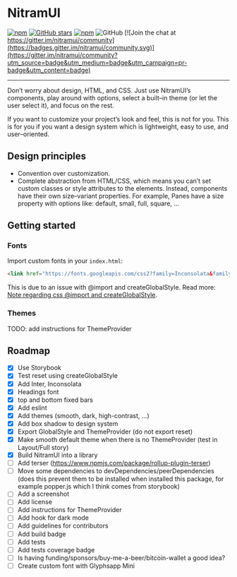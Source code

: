 # NitramUI

[![npm](https://img.shields.io/npm/v/nitramui)](https://www.npmjs.com/package/nitramui)
[![GitHub stars](https://img.shields.io/github/stars/martinschaer/nitramui)](https://github.com/martinschaer/nitramui)
[![npm](https://img.shields.io/npm/dm/nitramui)](https://www.npmjs.com/package/nitramui)
![GitHub](https://img.shields.io/github/license/martinschaer/nitramui)
[![Join the chat at https://gitter.im/nitramui/community](https://badges.gitter.im/nitramui/community.svg)](https://gitter.im/nitramui/community?utm_source=badge&utm_medium=badge&utm_campaign=pr-badge&utm_content=badge)

---

Don’t worry about design, HTML, and CSS. Just use NitramUI’s components, play around with options, select a built–in theme (or let the user select it), and focus on the rest.

If you want to customize your project’s look and feel, this is not for you. This is for you if you want a design system which is lightweight, easy to use, and user–oriented.

## Design principles

- Convention over customization.
- Complete abstraction from HTML/CSS, which means you can’t set custom classes or style attributes to the elements. Instead, components have their own size–variant properties. For example, Panes have a size property with options like: default, small, full, square, …

## Getting started

### Fonts

Import custom fonts in your `index.html`:

```html
<link href="https://fonts.googleapis.com/css2?family=Inconsolata&family=Inter:wght@200;400;600&display=swap" rel="stylesheet">
```

This is due to an issue with @import and createGlobalStyle. Read more: [Note regarding css @import and createGlobalStyle](https://styled-components.com/docs/faqs#note-regarding-css-import-and-createglobalstyle).

### Themes

TODO: add instructions for ThemeProvider

## Roadmap

- [x] Use Storybook
- [x] Test reset using createGlobalStyle
- [x] Add Inter, Inconsolata
- [x] Headings font
- [x] top and bottom fixed bars
- [x] Add eslint
- [x] Add themes (smooth, dark, high-contrast, …)
- [x] Add box shadow to design system
- [x] Export GlobalStyle and ThemeProvider (do not export reset)
- [x] Make smooth default theme when there is no ThemeProvider (test in Layout/Full story)
- [x] Build NitramUI into a library
- [ ] Add terser (https://www.npmjs.com/package/rollup-plugin-terser)
- [ ] Move some dependencies to devDependencies/peerDependencies (does this prevent them to be installed when installed this package, for example popper.js which I think comes from storybook)
- [ ] Add a screenshot
- [ ] Add license
- [ ] Add instructions for ThemeProvider
- [ ] Add hook for dark mode
- [ ] Add guidelines for contributors
- [ ] Add build badge
- [ ] Add tests
- [ ] Add tests coverage badge
- [ ] Is having funding/sponsors/buy-me-a-beer/bitcoin-wallet a good idea?
- [ ] Create custom font with Glyphsapp Mini
